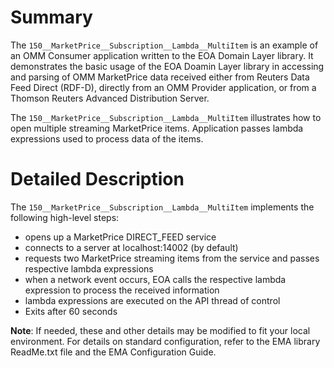 Summary
=======


The `150__MarketPrice__Subscription__Lambda__MultiItem` is an example of an OMM Consumer
application written to the EOA Domain Layer library. It demonstrates the basic usage
of the EOA Doamin Layer library in accessing and parsing of OMM MarketPrice data
received either from Reuters Data Feed Direct (RDF-D), directly from an OMM Provider
application, or from a Thomson Reuters Advanced Distribution Server.

The `150__MarketPrice__Subscription__Lambda__MultiItem` illustrates how to open multiple
streaming MarketPrice items. Application passes lambda expressions used to process data of the items.

Detailed Description
====================

The `150__MarketPrice__Subscription__Lambda__MultiItem` implements the following high-level
steps:

+ opens up a MarketPrice DIRECT_FEED service
+ connects to a server at localhost:14002 (by default)
+ requests two MarketPrice streaming items from the service and passes respective lambda expressions
+ when a network event occurs, EOA calls the respective lambda expression to process the received information
+ lambda expressions are executed on the API thread of control
+ Exits after 60 seconds

**Note**: If needed, these and other details may be modified to fit your local environment. For details on standard configuration, refer to the EMA library ReadMe.txt file and the EMA Configuration Guide.
